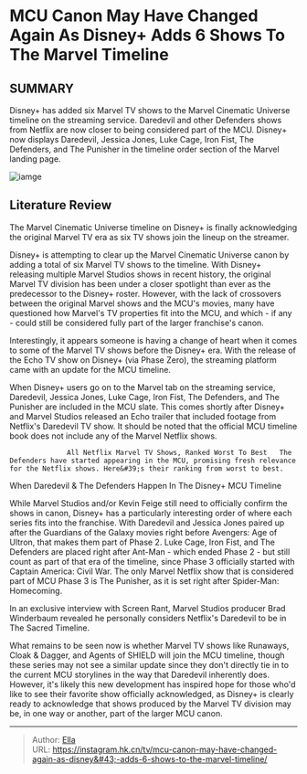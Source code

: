 # MCU Canon May Have Changed Again As Disney&#43; Adds 6 Shows To The Marvel Timeline


## SUMMARY 



  Disney&#43; has added six Marvel TV shows to the Marvel Cinematic Universe timeline on the streaming service.   Daredevil and other Defenders shows from Netflix are now closer to being considered part of the MCU.   Disney&#43; now displays Daredevil, Jessica Jones, Luke Cage, Iron Fist, The Defenders, and The Punisher in the timeline order section of the Marvel landing page.  

![iamge](https://static1.srcdn.com/wordpress/wp-content/uploads/2023/09/defenders-marvel-spinoff-show-canceled-plans-confirmed.jpg)

## Literature Review
The Marvel Cinematic Universe timeline on Disney&#43; is finally acknowledging the original Marvel TV era as six TV shows join the lineup on the streamer.




Disney&#43; is attempting to clear up the Marvel Cinematic Universe canon by adding a total of six Marvel TV shows to the timeline. With Disney&#43; releasing multiple Marvel Studios shows in recent history, the original Marvel TV division has been under a closer spotlight than ever as the predecessor to the Disney&#43; roster. However, with the lack of crossovers between the original Marvel shows and the MCU&#39;s movies, many have questioned how Marvel&#39;s TV properties fit into the MCU, and which - if any - could still be considered fully part of the larger franchise&#39;s canon.




Interestingly, it appears someone is having a change of heart when it comes to some of the Marvel TV shows before the Disney&#43; era. With the release of the Echo TV show on Disney&#43; (via Phase Zero), the streaming platform came with an update for the MCU timeline.


 

When Disney&#43; users go on to the Marvel tab on the streaming service, Daredevil, Jessica Jones, Luke Cage, Iron Fist, The Defenders, and The Punisher are included in the MCU slate. This comes shortly after Disney&#43; and Marvel Studios released an Echo trailer that included footage from Netflix&#39;s Daredevil TV show. It should be noted that the official MCU timeline book does not include any of the Marvel Netflix shows.

                  All Netflix Marvel TV Shows, Ranked Worst To Best   The Defenders have started appearing in the MCU, promising fresh relevance for the Netflix shows. Here&#39;s their ranking from worst to best.    





 When Daredevil &amp; The Defenders Happen In The Disney&#43; MCU Timeline 
         

While Marvel Studios and/or Kevin Feige still need to officially confirm the shows in canon, Disney&#43; has a particularly interesting order of where each series fits into the franchise. With Daredevil and Jessica Jones paired up after the Guardians of the Galaxy movies right before Avengers: Age of Ultron, that makes them part of Phase 2. Luke Cage, Iron Fist, and The Defenders are placed right after Ant-Man - which ended Phase 2 - but still count as part of that era of the timeline, since Phase 3 officially started with Captain America: Civil War. The only Marvel Netflix show that is considered part of MCU Phase 3 is The Punisher, as it is set right after Spider-Man: Homecoming.



In an exclusive interview with Screen Rant, Marvel Studios producer Brad Winderbaum revealed he personally considers Netflix&#39;s Daredevil to be in The Sacred Timeline.







What remains to be seen now is whether Marvel TV shows like Runaways, Cloak &amp; Dagger, and Agents of SHIELD will join the MCU timeline, though these series may not see a similar update since they don&#39;t directly tie in to the current MCU storylines in the way that Daredevil inherently does. However, it&#39;s likely this new development has inspired hope for those who&#39;d like to see their favorite show officially acknowledged, as Disney&#43; is clearly ready to acknowledge that shows produced by the Marvel TV division may be, in one way or another, part of the larger MCU canon.



---

> Author: [Ella](https://instagram.hk.cn/)  
> URL: https://instagram.hk.cn/tv/mcu-canon-may-have-changed-again-as-disney&#43;-adds-6-shows-to-the-marvel-timeline/  

